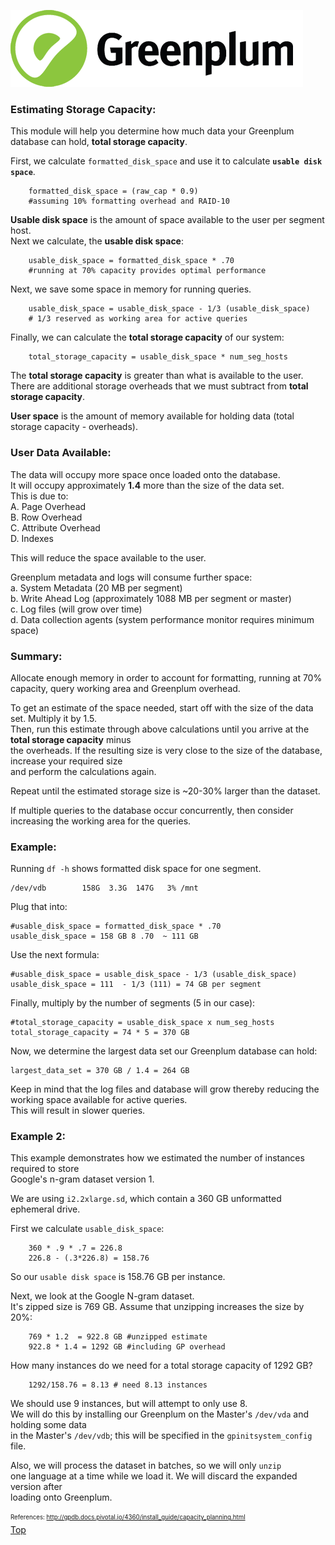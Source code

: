 ![Greenplum](https://github.com/syuja/GreenPlumSetup/blob/master/img/greenplum-logo.png)
<a id='top'></a>

### Estimating Storage Capacity:  
This module will help you determine how much data your Greenplum database can hold, **total storage capacity**.   

First, we calculate `formatted_disk_space` and use it to calculate **`usable disk space`**.   

        formatted_disk_space = (raw_cap * 0.9)  
        #assuming 10% formatting overhead and RAID-10   

**Usable disk space** is the amount of space available to the user per segment host.   
Next we calculate, the **usable disk space**:  

        usable_disk_space = formatted_disk_space * .70   
        #running at 70% capacity provides optimal performance   

Next, we save some space in memory for running queries.  

        usable_disk_space = usable_disk_space - 1/3 (usable_disk_space) 
        # 1/3 reserved as working area for active queries 
  

Finally, we can calculate the **total storage capacity** of our system:  

        total_storage_capacity = usable_disk_space * num_seg_hosts 


The **total storage capacity** is greater than what is available to the user.   
There are additional storage overheads that we must subtract from **total storage capacity**.   

**User space** is the amount of memory available for holding data (total storage capacity - overheads).   

### User Data Available:  
The data will occupy more space once loaded onto the database.  
It will occupy approximately **1.4** more than the size of the data set.  
This is due to:  
        A. Page Overhead  
        B. Row Overhead  
        C. Attribute Overhead  
        D. Indexes  

This will reduce the space available to the user.  

Greenplum metadata and logs will consume further space:  
         a. System Metadata (20 MB per segment)  
         b. Write Ahead Log (approximately 1088 MB per segment or master)  
          c. Log files (will grow over time)  
          d. Data collection agents (system performance monitor requires minimum space)  
  
### Summary:  
Allocate enough memory in order to account for formatting, running at 70% capacity, query working area and 
Greenplum overhead.  

To get an estimate of the space needed, start off with the size of the data set. Multiply it by 1.5.  
Then, run this estimate through above calculations until you arrive at the  **total storage capacity** minus  
the overheads. If the resulting size is very close to the size of the database, increase your required size  
and perform the calculations again.    
  
Repeat until the estimated storage size is ~20-30% larger than the dataset.  

If multiple queries to the database occur concurrently, then consider increasing the working area for the queries.  

 


### Example:  
Running `df -h` shows formatted disk space for one segment.  

    /dev/vdb        158G  3.3G  147G   3% /mnt

Plug that into:  

    #usable_disk_space = formatted_disk_space * .70  
    usable_disk_space = 158 GB 8 .70  ~ 111 GB  

Use the next formula:  

    #usable_disk_space = usable_disk_space - 1/3 (usable_disk_space)  
    usable_disk_space = 111  - 1/3 (111) = 74 GB per segment  

Finally, multiply by the number of segments (5 in our case):  

    #total_storage_capacity = usable_disk_space x num_seg_hosts  
    total_storage_capacity = 74 * 5 = 370 GB  

Now, we determine the largest data set our Greenplum database can hold:  

    largest_data_set = 370 GB / 1.4 = 264 GB  

Keep in mind that the log files and database will grow thereby reducing the working space available for active queries.  
This will result in slower queries.  

### Example 2:  
This example demonstrates how we estimated the number of instances required to store   
Google's n-gram dataset version 1.   

We are using `i2.2xlarge.sd`, which contain a 360 GB unformatted ephemeral drive.   

First we calculate `usable_disk_space`:   

        360 * .9 * .7 = 226.8   
        226.8 - (.3*226.8) = 158.76  
        
So our `usable disk space` is 158.76 GB per instance.   

Next, we look at the Google N-gram dataset.    
It's zipped size is 769 GB. Assume that unzipping increases the size by 20%:  

        769 * 1.2  = 922.8 GB #unzipped estimate   
        922.8 * 1.4 = 1292 GB #including GP overhead  
        
How many instances do we need for a total storage capacity of 1292 GB?   

        1292/158.76 = 8.13 # need 8.13 instances   
        
We should use 9 instances, but will attempt to only use 8.   
We will do this by installing our Greenplum on the Master's `/dev/vda` and holding some data  
in the Master's `/dev/vdb`; this will be specified in the `gpinitsystem_config` file.   

Also, we will process the dataset in batches, so we will only `unzip`   
one language at a time while we load it. We will discard the expanded version after   
loading onto Greenplum.  

<sub><sup> References: http://gpdb.docs.pivotal.io/4360/install_guide/capacity_planning.html </sub></sup>  
[Top](#top)   
